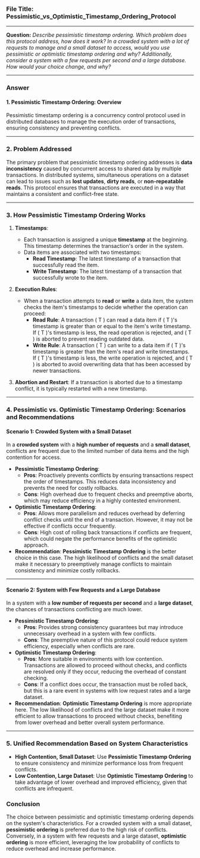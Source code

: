 ### File Title: Pessimistic_vs_Optimistic_Timestamp_Ordering_Protocol

---

**Question:** *Describe pessimistic timestamp ordering. Which problem does this protocol address, how does it work? In a crowded system with a lot of requests to manage and a small dataset to access, would you use pessimistic or optimistic timestamp ordering and why? Additionally, consider a system with a few requests per second and a large database. How would your choice change, and why?*

---

### Answer

#### 1. **Pessimistic Timestamp Ordering: Overview**
Pessimistic timestamp ordering is a concurrency control protocol used in distributed databases to manage the execution order of transactions, ensuring consistency and preventing conflicts.

---

### 2. **Problem Addressed**
The primary problem that pessimistic timestamp ordering addresses is **data inconsistency** caused by concurrent access to shared data by multiple transactions. In distributed systems, simultaneous operations on a dataset can lead to issues such as **lost updates**, **dirty reads**, or **non-repeatable reads**. This protocol ensures that transactions are executed in a way that maintains a consistent and conflict-free state.

---

### 3. **How Pessimistic Timestamp Ordering Works**
1. **Timestamps**: 
   - Each transaction is assigned a unique **timestamp** at the beginning. This timestamp determines the transaction's order in the system.
   - Data items are associated with two timestamps:
     - **Read Timestamp**: The latest timestamp of a transaction that successfully read the item.
     - **Write Timestamp**: The latest timestamp of a transaction that successfully wrote to the item.

2. **Execution Rules**:
   - When a transaction attempts to **read** or **write** a data item, the system checks the item's timestamps to decide whether the operation can proceed:
     - **Read Rule**: A transaction \( T \) can read a data item if \( T \)'s timestamp is greater than or equal to the item's write timestamp. If \( T \)'s timestamp is less, the read operation is rejected, and \( T \) is aborted to prevent reading outdated data.
     - **Write Rule**: A transaction \( T \) can write to a data item if \( T \)'s timestamp is greater than the item's read and write timestamps. If \( T \)'s timestamp is less, the write operation is rejected, and \( T \) is aborted to avoid overwriting data that has been accessed by newer transactions.
3. **Abortion and Restart**: If a transaction is aborted due to a timestamp conflict, it is typically restarted with a new timestamp.

---

### 4. **Pessimistic vs. Optimistic Timestamp Ordering: Scenarios and Recommendations**

#### **Scenario 1: Crowded System with a Small Dataset**
In a **crowded system** with a **high number of requests** and a **small dataset**, conflicts are frequent due to the limited number of data items and the high contention for access.

- **Pessimistic Timestamp Ordering**: 
  - **Pros**: Proactively prevents conflicts by ensuring transactions respect the order of timestamps. This reduces data inconsistency and prevents the need for costly rollbacks.
  - **Cons**: High overhead due to frequent checks and preemptive aborts, which may reduce efficiency in a highly contested environment.
- **Optimistic Timestamp Ordering**:
  - **Pros**: Allows more parallelism and reduces overhead by deferring conflict checks until the end of a transaction. However, it may not be effective if conflicts occur frequently.
  - **Cons**: High cost of rolling back transactions if conflicts are frequent, which could negate the performance benefits of the optimistic approach.
- **Recommendation**: **Pessimistic Timestamp Ordering** is the better choice in this case. The high likelihood of conflicts and the small dataset make it necessary to preemptively manage conflicts to maintain consistency and minimize costly rollbacks.

---

#### **Scenario 2: System with Few Requests and a Large Database**
In a system with a **low number of requests per second** and a **large dataset**, the chances of transactions conflicting are much lower.

- **Pessimistic Timestamp Ordering**:
  - **Pros**: Provides strong consistency guarantees but may introduce unnecessary overhead in a system with few conflicts.
  - **Cons**: The preemptive nature of this protocol could reduce system efficiency, especially when conflicts are rare.
- **Optimistic Timestamp Ordering**:
  - **Pros**: More suitable in environments with low contention. Transactions are allowed to proceed without checks, and conflicts are resolved only if they occur, reducing the overhead of constant checking.
  - **Cons**: If a conflict does occur, the transaction must be rolled back, but this is a rare event in systems with low request rates and a large dataset.
- **Recommendation**: **Optimistic Timestamp Ordering** is more appropriate here. The low likelihood of conflicts and the large dataset make it more efficient to allow transactions to proceed without checks, benefiting from lower overhead and better overall system performance.

---

### 5. **Unified Recommendation Based on System Characteristics**
- **High Contention, Small Dataset**: Use **Pessimistic Timestamp Ordering** to ensure consistency and minimize performance loss from frequent conflicts.
- **Low Contention, Large Dataset**: Use **Optimistic Timestamp Ordering** to take advantage of lower overhead and improved efficiency, given that conflicts are infrequent.

### Conclusion
The choice between pessimistic and optimistic timestamp ordering depends on the system's characteristics. For a crowded system with a small dataset, **pessimistic ordering** is preferred due to the high risk of conflicts. Conversely, in a system with few requests and a large dataset, **optimistic ordering** is more efficient, leveraging the low probability of conflicts to reduce overhead and increase performance.